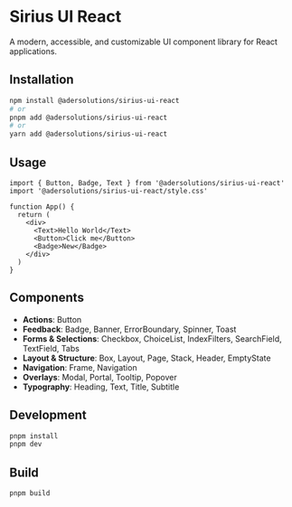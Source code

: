 # Sirius UI React

A modern, accessible, and customizable UI component library for React applications.

## Installation

```bash
npm install @adersolutions/sirius-ui-react
# or
pnpm add @adersolutions/sirius-ui-react
# or
yarn add @adersolutions/sirius-ui-react
```

## Usage

```tsx
import { Button, Badge, Text } from '@adersolutions/sirius-ui-react'
import '@adersolutions/sirius-ui-react/style.css'

function App() {
  return (
    <div>
      <Text>Hello World</Text>
      <Button>Click me</Button>
      <Badge>New</Badge>
    </div>
  )
}
```

## Components

- **Actions**: Button
- **Feedback**: Badge, Banner, ErrorBoundary, Spinner, Toast
- **Forms & Selections**: Checkbox, ChoiceList, IndexFilters, SearchField, TextField, Tabs
- **Layout & Structure**: Box, Layout, Page, Stack, Header, EmptyState
- **Navigation**: Frame, Navigation
- **Overlays**: Modal, Portal, Tooltip, Popover
- **Typography**: Heading, Text, Title, Subtitle

## Development

```bash
pnpm install
pnpm dev
```

## Build

```bash
pnpm build
```
